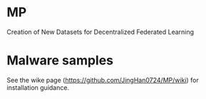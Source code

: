 # MP
Creation of New Datasets for Decentralized Federated Learning
# Malware samples
See the wike page (https://github.com/JingHan0724/MP/wiki) for installation guidance.

